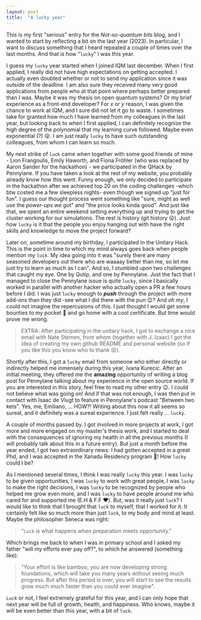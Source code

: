 ```yaml
---
layout: post
title:  "A lucky year"
---
```


This is my first "serious" entry for the _Not-so-quantum bits_ blog, and I wanted to start by reflecting a bit on the last year (2023). In particular, I want to discuss something that I heard repeated a couple of times over the last months. And that is how "`lucky`" I was this year.

I guess my `lucky` year started when I joined IQM last december. When I first applied, I really did not have high expectations on getting accepted. I actually even doubted whether or not to send my application since it was outside of the deadline. I am also sure they received many very good applications from people who at that point where perhaps better prepared than I was. Maybe it was my thesis on open quantum systems? Or my brief experience as a front-end developer? For $x$ or $y$ reason, I was given the chance to work at IQM, and I sure did not let it go to waste. I sometimes take for granted how much I have learned from my colleagues in the last year, but looking back to when I first applied, I can definitely recognize the high degree of the polynomial that my learning curve followed. Maybe even exponential (?) 😝. I am just really `lucky` to have such outstanding colleagues, from whom I can learn so much.

My next strike of `luck` came when together with some good friends of mine - Lion Frangoulis, Emily Haworth, and Fiona Fröhler (who was replaced by Aaron Sander for the hackathon) - we participated in the QHack by Pennylane. If you have taken a look at the rest of my website, you probably already know how this went. Funny enough, we only decided to participate in the hackathon after we achieved top 20 on the coding challenges -which btw costed me a few sleepless nights- even though we signed up "just for fun". I guess our thought process went something like "sure, might as well use the _power-ups_ we got" and "the price looks kinda good". And just like that, we spent an entire weekend setting everything up and trying to get the cluster working for our simulations. The rest is history (git history 😜). Just how `lucky` is it that the people you enjoy hanging out with have the right skills and knowledge to move the project forward?

Later on, sometime around my birthday, I participated in the Unitary Hack. This is the point in time to which my mind always goes back when people mention my `luck`. My idea going into it was "surely there are many seasoned developers out there who are waaaay better than me, so let me just try to learn as much as I can". And so, I stumbled upon two challenges that caught my eye. One by Qutip, and one by Pennylane. Just the fact that I managed to close the Pennylane issue is quite `lucky`, since I basically worked in parallel with another hacker who actually open a PR a few hours before I did. I was just `lucky` enough to **_push_** through the project with more add-ons than they did -see what I did there with the pun 😌? And _oh my_, I could not imagine the repercusions of this. I just thought I would get some bounties to my pocket 💸 and go home with a cool certificate. But time would prove me wrong.

> EXTRA: After participating in the unitary hack, I got to exchange a nice email with Nate Stemen, from whom (together with J. Izaac) I got the idea of creating my own github README and personal website (so if you like this you know who to thank 😝).


Shortly after this, I got a `lucky` email from someone who either directly or indirectly helped me inmensely during this year, Ivana Kurecic. After an initial meeting, they offered me the **amazing** opportunity of writing a blog post for Pennylane talking about my experience in the open source world. If you are interested in this story, feel free to read my other entry 😉. I could not believe what was going on! And if that was not enough, I was then put in contact with Isaac de Vlugt to feature in Pennylane's podcast "Between two kets". Yes, me, Emiliano, ... HOW?! Writing about this now it all seems so sureal, and it definitely was a sureal experience. I just felt really ... `lucky`.

A couple of months passed by. I got involved in more projects at work, I got more and more engaged on my master's thesis work, and I started to deal with the consequences of ignoring my health in all the previous months (I will probably talk about this in a future entry). But just a month before the year ended, I got two extraordinary news: I had gotten accepted in a great Phd, and I was accepted in the Xanadu Residency program 🥳! How `lucky` could I be? 

As I mentioned several times, I think I was really `lucky` this year. I was `lucky` to be given opportunities, I was `lucky` to work with great people, I was `lucky` to make the right decisions, I was `lucky` to be recognized by people who helped me grow even more, and I was `lucky` to have people around me who cared for and supported me (E.H & F.F ❤️). But, was it really just `luck`? I would like to think that I brought that `luck` to myself, that I worked for it. It certainly felt like so much more than just `luck`, to my body and mind at least. Maybe the philosopher Seneca was right:

> "`Luck` is what happens when preparation meets opportunity."

Which brings me back to when I was in primary school and I asked my father "will my efforts ever pay off?", to which he answered (something like):

> "Your effort is like bamboo, you are now developing strong foundations, which will take you many years without seeing much progress. But after this period is over, you will start to see the results grow much much faster than you could ever imagine".

`Luck` or not, I feel extremely grateful for this year, and I can only hope that next year will be full of growth, health, and happiness. Who knows, maybe it will be even better than this year, with a bit of `luck`.